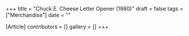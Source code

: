 +++
title = "Chuck E. Cheese Letter Opener (1980)"
draft = false
tags = ["Merchandise"]
date = ""

[Article]
contributors = []
gallery = []
+++